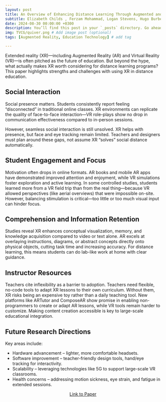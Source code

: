 ```yaml
---
layout: post
title: An Overview of Enhancing Distance Learning Through Augmented and Virtual Reality Technologies
subtitle: Elizabeth Childs , Ferzam Mohammad, Logan Stevens, Hugo Burbelo, Amanuel Awoke, Nicholas Rewkowski, and Dinesh Manocha
date: 2024-08-30 00:00:00 +0300
description: You’ll find this post in your `_posts` directory. Go ahead and edit it and re-build the site to see your changes. # Add post description (optional)
img: TVCG/quiver.png # Add image post (optional)
tags: [Augmented Reality, Education Technology] # add tag

---
```


Extended reality (XR)—including Augmented Reality (AR) and Virtual Reality (VR)—is often pitched as the future of education. But beyond the hype, what actually makes XR worth considering for distance learning programs? This paper highlights strengths and challenges with using XR in distance education.

## Social Interaction

Social presence matters. Students consistently report feeling “disconnected” in traditional online classes. XR environments can replicate the quality of face-to-face interaction—VR role-plays show no drop in communication effectiveness compared to in-person sessions.

However, seamless social interaction is still unsolved. XR helps with presence, but face and eye tracking remain limited. Teachers and designers must plan around these gaps, not assume XR “solves” social distance automatically.

## Student Engagement and Focus

Motivation often drops in online formats. AR books and mobile AR apps have demonstrated improved attention and enjoyment, while VR simulations foster exploration and active learning. In some controlled studies, students learned more from a VR field trip than from the real thing—because VR allowed perspectives (like aerial overviews) that were impossible on-site. However, balancing stimulation is critical—too little or too much visual input can hinder focus.

## Comprehension and Information Retention

Studies reveal XR enhances conceptual visualization, memory, and knowledge acquisition compared to video or text alone. AR excels at overlaying instructions, diagrams, or abstract concepts directly onto physical objects, cutting task time and increasing accuracy. For distance learning, this means students can do lab-like work at home with clear guidance. 

## Instructor Resources

Teachers cite inflexibility as a barrier to adoption. Teachers need flexible, no-code tools to adapt XR lessons to their own curriculum. Without them, XR risks being an expensive toy rather than a daily teaching tool. New platforms like ARTutor and ComposeAR show promise in enabling non-programmers to create or adapt AR lessons, while VR tools remain harder to customize. Making content creation accessible is key to large-scale educational integration.

## Future Research Directions

Key areas include:
* Hardware advancement – lighter, more comfortable headsets.
* Software improvement – teacher-friendly design tools, hand/eye tracking for interactivity.
* Scalability – leveraging technologies like 5G to support large-scale VR classrooms.
* Health concerns – addressing motion sickness, eye strain, and fatigue in extended sessions.

<p align="center">
  <a href="{{site.baseurl}}/assets/img/TVCG/_site/assets/img/TVCG/Distance-Learning-paper.pdf" style="text-align: center;">Link to Paper</a>
</p>
